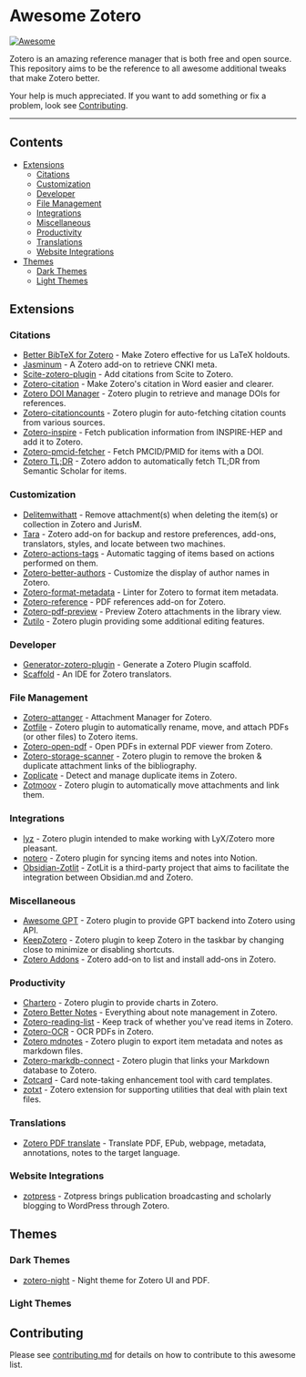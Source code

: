 # Awesome Zotero 

[![Awesome](https://awesome.re/badge.svg)](https://github.com/MohamedElashri/awesome-zotero)

Zotero is an amazing reference manager that is both free and open source. This repository aims to be the reference to all awesome additional tweaks that make Zotero better.

Your help is much appreciated. If you want to add something or fix a problem, look see [Contributing](#contributing).

---

## Contents

- [Extensions](#extensions)
  - [Citations](#citations)
  - [Customization](#customization)
  - [Developer](#developer)
  - [File Management](#file-management)
  - [Integrations](#integrations)
  - [Miscellaneous](#miscellaneous)
  - [Productivity](#productivity)
  - [Translations](#translations)
  - [Website Integrations](#website-integrations)
- [Themes](#themes)
  - [Dark Themes](#dark-themes)
  - [Light Themes](#light-themes)

## Extensions

### Citations
- [Better BibTeX for Zotero](https://github.com/retorquere/zotero-better-bibtex) - Make Zotero effective for us LaTeX holdouts.
- [Jasminum](https://github.com/l0o0/jasminum) - A Zotero add-on to retrieve CNKI meta.
- [Scite-zotero-plugin](https://github.com/scitedotai/scite-zotero-plugin) - Add citations from Scite to Zotero.
- [Zotero-citation](https://github.com/MuiseDestiny/zotero-citation) - Make Zotero's citation in Word easier and clearer.
- [Zotero DOI Manager](https://github.com/bwiernik/zotero-shortdoi) - Zotero plugin to retrieve and manage DOIs for references.
- [Zotero-citationcounts](https://github.com/eschnett/zotero-citationcounts) - Zotero plugin for auto-fetching citation counts from various sources.
- [Zotero-inspire](https://github.com/fkguo/zotero-inspire) - Fetch publication information from INSPIRE-HEP and add it to Zotero.
- [Zotero-pmcid-fetcher](https://github.com/retorquere/zotero-pmcid-fetcher) - Fetch PMCID/PMID for items with a DOI.
- [Zotero TL;DR](https://github.com/syt2/Zotero-TLDR) - Zotero addon to automatically fetch TL;DR from Semantic Scholar for items.

### Customization
- [Delitemwithatt](https://github.com/redleafnew/delitemwithatt) - Remove attachment(s) when deleting the item(s) or collection in Zotero and JurisM.
- [Tara](https://github.com/l0o0/tara) - Zotero add-on for backup and restore preferences, add-ons, translators, styles, and locate between two machines.
- [Zotero-actions-tags](https://github.com/windingwind/zotero-actions-tags) - Automatic tagging of items based on actions performed on them.
- [Zotero-better-authors](https://github.com/github-young/zotero-better-authors) - Customize the display of author names in Zotero.
- [Zotero-format-metadata](https://github.com/northword/zotero-format-metadata) - Linter for Zotero to format item metadata.
- [Zotero-reference](https://github.com/MuiseDestiny/zotero-reference) - PDF references add-on for Zotero.
- [Zotero-pdf-preview](https://github.com/windingwind/zotero-pdf-preview) - Preview Zotero attachments in the library view.
- [Zutilo](https://github.com/wshanks/Zutilo) - Zotero plugin providing some additional editing features.

### Developer
- [Generator-zotero-plugin](https://www.npmjs.com/package/generator-zotero-plugin) - Generate a Zotero Plugin scaffold.
- [Scaffold](https://www.zotero.org/support/dev/translators/scaffold) - An IDE for Zotero translators.

### File Management
- [Zotero-attanger](https://github.com/MuiseDestiny/zotero-attanger) - Attachment Manager for Zotero.
- [Zotfile](https://github.com/jlegewie/zotfile) - Zotero plugin to automatically rename, move, and attach PDFs (or other files) to Zotero items.
- [Zotero-open-pdf](https://github.com/retorquere/zotero-open-pdf) - Open PDFs in external PDF viewer from Zotero.
- [Zotero-storage-scanner](https://github.com/retorquere/zotero-storage-scanner) - Zotero plugin to remove the broken & duplicate attachment links of the bibliography.
- [Zoplicate](https://github.com/ChenglongMa/zoplicate) - Detect and manage duplicate items in Zotero.
- [Zotmoov](https://github.com/wileyyugioh/zotmoov) - Zotero plugin to automatically move attachments and link them.

### Integrations
- [lyz](https://github.com/wshanks/lyz) - Zotero plugin intended to make working with LyX/Zotero more pleasant.
- [notero](https://github.com/dvanoni/notero) - Zotero plugin for syncing items and notes into Notion.
- [Obsidian-Zotlit](https://github.com/PKM-er/obsidian-zotlit) - ZotLit is a third-party project that aims to facilitate the integration between Obsidian.md and Zotero.

### Miscellaneous
- [Awesome GPT](https://github.com/MuiseDestiny/zotero-gpt) - Zotero plugin to provide GPT backend into Zotero using API.
- [KeepZotero](https://github.com/yhmtsai/KeepZotero) - Zotero plugin to keep Zotero in the taskbar by changing close to minimize or disabling shortcuts.
- [Zotero Addons](https://github.com/syt2/zotero-addons) - Zotero add-on to list and install add-ons in Zotero.

### Productivity
- [Chartero](https://github.com/volatile-static/Chartero) - Zotero plugin to provide charts in Zotero.
- [Zotero Better Notes](https://github.com/windingwind/zotero-better-notes) - Everything about note management in Zotero.
- [Zotero-reading-list](https://github.com/Dominic-DallOsto/zotero-reading-list) - Keep track of whether you've read items in Zotero.
- [Zotero-OCR](https://github.com/UB-Mannheim/zotero-ocr) - OCR PDFs in Zotero.
- [Zotero mdnotes](https://github.com/argenos/zotero-mdnotes) - Zotero plugin to export item metadata and notes as markdown files.
- [Zotero-markdb-connect](https://github.com/daeh/zotero-markdb-connect) - Zotero plugin that links your Markdown database to Zotero.
- [Zotcard](https://github.com/018/zotcard) - Card note-taking enhancement tool with card templates.
- [zotxt](https://github.com/egh/zotxt) - Zotero extension for supporting utilities that deal with plain text files.

### Translations
- [Zotero PDF translate](https://github.com/windingwind/zotero-pdf-translate) - Translate PDF, EPub, webpage, metadata, annotations, notes to the target language.

### Website Integrations
- [zotpress](https://wordpress.org/plugins/zotpress/) - Zotpress brings publication broadcasting and scholarly blogging to WordPress through Zotero.

## Themes

### Dark Themes
- [zotero-night](https://github.com/tefkah/zotero-night) - Night theme for Zotero UI and PDF.

### Light Themes

## Contributing

Please see [contributing.md](contributing.md) for details on how to contribute to this awesome list.
